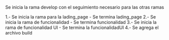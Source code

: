  Se inicia la rama develop con el seguimiento necesario para las otras ramas

 1.- Se inicia la rama para la lading_page - Se termina lading_page
 2.- Se inicia la rama de funcionalidad - Se termina funcionalidad
 3.- Se inicia la rama de funcionalidad UI - Se termina la funcionalidadUI 
 4.- Se agrega el archivo build





